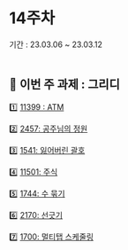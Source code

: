 # 14주차
기간 : 23.03.06 ~ 23.03.12
<br> <br>

## 🧸 이번 주 과제 : 그리디
1️⃣  [11399 : ATM](https://www.acmicpc.net/problem/11399)

2️⃣  [2457: 공주님의 정원](https://www.acmicpc.net/problem/2457)

3️⃣  [1541: 잃어버린 괄호](https://www.acmicpc.net/problem/1541)

4️⃣  [11501: 주식](https://www.acmicpc.net/problem/11501)

5️⃣  [1744: 수 묶기](https://www.acmicpc.net/problem/1744)

6️⃣  [2170: 선긋기](https://www.acmicpc.net/problem/2170)

7️⃣  [1700: 멀티탭 스케줄링](https://www.acmicpc.net/problem/1700)
